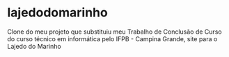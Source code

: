 # lajedodomarinho
 Clone do meu projeto que substituiu meu Trabalho de Conclusão de Curso do curso técnico em informática pelo IFPB - Campina Grande, site para o Lajedo do Marinho
